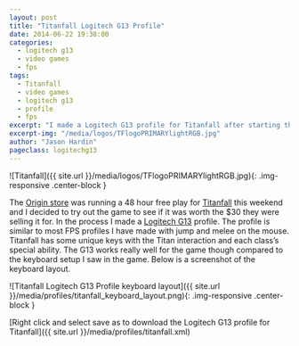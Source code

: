 ```yaml
---
layout: post
title: "Titanfall Logitech G13 Profile"
date: 2014-06-22 19:38:00
categories:
  - logitech g13
  - video games
  - fps
tags:
  - Titanfall
  - video games
  - logitech g13
  - profile
  - fps
excerpt: "I made a Logitech G13 profile for Titanfall after starting the 48 trial and not liking the default profile"
excerpt-img: "/media/logos/TFlogoPRIMARYlightRGB.jpg"
author: "Jason Hardin"
pageclass: logitechg13
---
```

![Titanfall]({{ site.url }}/media/logos/TFlogoPRIMARYlightRGB.jpg){: .img-responsive .center-block }

The [Origin store](https://www.origin.com/en-us/store/) was running a 48 hour free play for [Titanfall](http://www.titanfall.com/) this weekend and I decided to try out the game to see if it was worth the $30 they were selling it for. In the process I made a [Logitech G13](http://gaming.logitech.com/en-us/product/g13-advanced-gameboard) profile. The profile is similar to most FPS profiles I have made with jump and melee on the mouse. Titanfall has some unique keys with the Titan interaction and each class’s special ability. The G13 works really well for the game though compared to the keyboard setup I saw in the game.  Below is a screenshot of the keyboard layout.

![Titanfall Logitech G13 Profile keyboard layout]({{ site.url }}/media/profiles/titanfall_keyboard_layout.png){: .img-responsive .center-block }

[Right click and select save as to download the Logitech G13 profile for Titanfall]({{ site.url }}/media/profiles/titanfall.xml)
